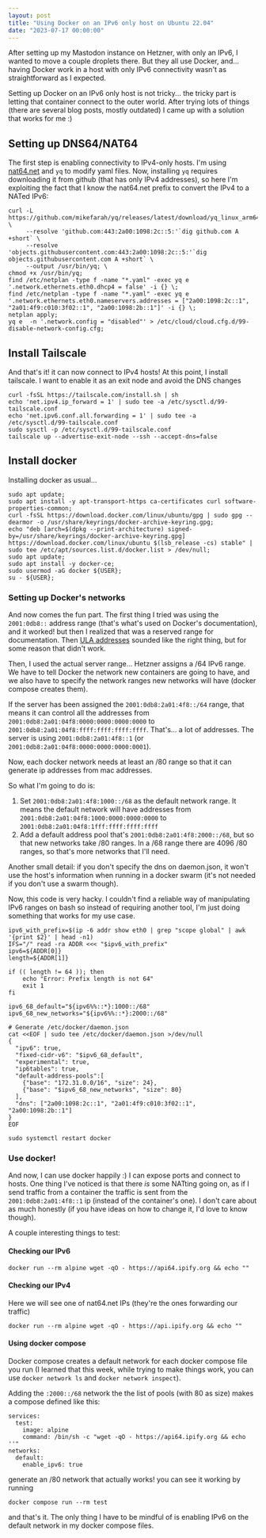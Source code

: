 ```yaml
---
layout: post
title: "Using Docker on an IPv6 only host on Ubuntu 22.04"
date: "2023-07-17 00:00:00"
---
```


After setting up my Mastodon instance on Hetzner, with only an IPv6, I wanted to move a couple droplets there. But they all use Docker, and... having Docker work in a host with only IPv6 connectivity wasn't as straightforward as I expected.

<!--more-->

Setting up Docker on an IPv6 only host is not tricky... the tricky part is letting that container connect to the outer world. After trying lots of things (there are several blog posts, mostly outdated) I came up with a solution that works for me :)

## Setting up DNS64/NAT64

The first step is enabling connectivity to IPv4-only hosts. I'm using [nat64.net](https://nat64.net/) and `yq` to modify yaml files. Now, installing `yq` requires downloading it from github (that has only IPv4 addresses), so here I'm exploiting the fact that I know the nat64.net prefix to convert the IPv4 to a NATed IPv6:

```
curl -L https://github.com/mikefarah/yq/releases/latest/download/yq_linux_arm64 \
     --resolve 'github.com:443:2a00:1098:2c::5:'`dig github.com A +short` \
     --resolve 'objects.githubusercontent.com:443:2a00:1098:2c::5:'`dig objects.githubusercontent.com A +short` \
     --output /usr/bin/yq; \
chmod +x /usr/bin/yq;
find /etc/netplan -type f -name "*.yaml" -exec yq e '.network.ethernets.eth0.dhcp4 = false' -i {} \;
find /etc/netplan -type f -name "*.yaml" -exec yq e '.network.ethernets.eth0.nameservers.addresses = ["2a00:1098:2c::1", "2a01:4f9:c010:3f02::1", "2a00:1098:2b::1"]' -i {} \;
netplan apply;
yq e  -n '.network.config = "disabled"' > /etc/cloud/cloud.cfg.d/99-disable-network-config.cfg;
```

## Install Tailscale

And that's it! it can now connect to IPv4 hosts! At this point, I install tailscale. I want to enable it as an exit node and avoid the DNS changes

```
curl -fsSL https://tailscale.com/install.sh | sh
echo 'net.ipv4.ip_forward = 1' | sudo tee -a /etc/sysctl.d/99-tailscale.conf
echo 'net.ipv6.conf.all.forwarding = 1' | sudo tee -a /etc/sysctl.d/99-tailscale.conf
sudo sysctl -p /etc/sysctl.d/99-tailscale.conf
tailscale up --advertise-exit-node --ssh --accept-dns=false
```

## Install docker

Installing docker as usual...

```
sudo apt update;
sudo apt install -y apt-transport-https ca-certificates curl software-properties-common;
curl -fsSL https://download.docker.com/linux/ubuntu/gpg | sudo gpg --dearmor -o /usr/share/keyrings/docker-archive-keyring.gpg;
echo "deb [arch=$(dpkg --print-architecture) signed-by=/usr/share/keyrings/docker-archive-keyring.gpg] https://download.docker.com/linux/ubuntu $(lsb_release -cs) stable" | sudo tee /etc/apt/sources.list.d/docker.list > /dev/null;
sudo apt update;
sudo apt install -y docker-ce;
sudo usermod -aG docker ${USER};
su - ${USER};
```

### Setting up Docker's networks

And now comes the fun part. The first thing I tried was using the `2001:0db8::` address range (that's what's used on Docker's documentation), and it worked! but then I realized that was a reserved range for documentation. Then [ULA addresses](https://en.wikipedia.org/wiki/Unique_local_address) sounded like the right thing, but for some reason that didn't work.

Then, I used the actual server range... Hetzner assigns a /64 IPv6 range. We have to tell Docker the network new containers are going to have, and we also have to specify the network ranges new networks will have (docker compose creates them).

If the server has been assigned the `2001:0db8:2a01:4f8::/64` range, that means it can control all the addresses from `2001:0db8:2a01:04f8:0000:0000:0000:0000` to `2001:0db8:2a01:04f8:ffff:ffff:ffff:ffff`. That's... a lot of addresses. The server is using `2001:0db8:2a01:4f8::1` (or `2001:0db8:2a01:04f8:0000:0000:0000:0001`).

Now, each docker network needs at least an /80 range so that it can generate ip addresses from mac addresses.

So what I'm going to do is:

1. Set `2001:0db8:2a01:4f8:1000::/68` as the default network range. It means the default network will have addresses from `2001:0db8:2a01:04f8:1000:0000:0000:0000` to `2001:0db8:2a01:04f8:1fff:ffff:ffff:ffff`
2. Add a default address pool that's `2001:0db8:2a01:4f8:2000::/68`, but so that new networks take /80 ranges. In a /68 range there are 4096 /80 ranges, so that's more networks that I'll need.

Another small detail: if you don't specify the dns on daemon.json, it won't use the host's information when running in a docker swarm (it's not needed if you don't use a swarm though).

Now, this code is very hacky. I couldn't find a reliable way of manipulating IPv6 ranges on bash so instead of requiring another tool, I'm just doing something that works for my use case.

```
ipv6_with_prefix=$(ip -6 addr show eth0 | grep "scope global" | awk '{print $2}' | head -n1)
IFS="/" read -ra ADDR <<< "$ipv6_with_prefix"
ipv6=${ADDR[0]}
length=${ADDR[1]}

if (( length != 64 )); then
    echo "Error: Prefix length is not 64"
    exit 1
fi

ipv6_68_default="${ipv6%%::*}:1000::/68"
ipv6_68_new_networks="${ipv6%%::*}:2000::/68"

# Generate /etc/docker/daemon.json
cat <<EOF | sudo tee /etc/docker/daemon.json >/dev/null
{
  "ipv6": true,
  "fixed-cidr-v6": "$ipv6_68_default",
  "experimental": true,
  "ip6tables": true,
  "default-address-pools":[
    {"base": "172.31.0.0/16", "size": 24},
    {"base": "$ipv6_68_new_networks", "size": 80}
  ],
  "dns": ["2a00:1098:2c::1", "2a01:4f9:c010:3f02::1", "2a00:1098:2b::1"]
}
EOF

sudo systemctl restart docker
```

### Use docker!

And now, I can use docker happily :) I can expose ports and connect to hosts. One thing I've noticed is that there _is_ some NATting going on, as if I send traffic from a container the traffic is sent from the `2001:0db8:2a01:4f8::1` ip (instead of the container's one). I don't care about as much honestly (if you have ideas on how to change it, I'd love to know though).

A couple interesting things to test:

#### Checking our IPv6
```
docker run --rm alpine wget -qO - https://api64.ipify.org && echo ""
```

#### Checking our IPv4

Here we will see one of nat64.net IPs (they're the ones forwarding our traffic)
```
docker run --rm alpine wget -qO - https://api.ipify.org && echo ""
```

#### Using docker compose

Docker compose creates a default network for each docker compose file you run (I learned that this week, while trying to make things work, you can use `docker network ls` and `docker network inspect`).

Adding the `:2000::/68` network the the list of pools (with 80 as size) makes a compose defined like this:

```
services:
  test:
    image: alpine
    command: /bin/sh -c "wget -qO - https://api64.ipify.org && echo ''"
networks:
  default:
    enable_ipv6: true
```

generate an /80 network that actually works! you can see it working by running

```
docker compose run --rm test
```

and that's it. The only thing I have to be mindful of is enabling IPv6 on the default network in my docker compose files.
